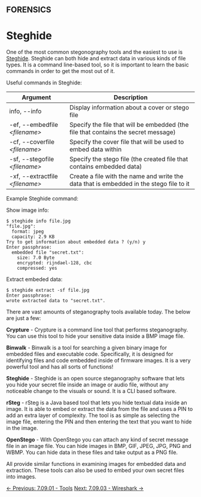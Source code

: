 ## FORENSICS

# Steghide

One of the most common stegonography tools and the easiest to use is [Steghide](http://steghide.sourceforge.net/).
 Steghide can both hide and extract data in various kinds of file types.
 It is a command line-based tool, so it is important to learn the basic
commands in order to get the most out of it.

Useful commands in Steghide:

| Argument | Description |
| --- | --- |
| info, --info | Display information about a cover or stego file |
| -ef, --embedfile *\<filename>* | Specify the file that will be embedded (the file that contains the secret message) |
| -cf, --coverfile *\<filename>* | Specify the cover file that will be used to embed data within |
| -sf, --stegofile *\<filename>* | Specify the stego file (the created file that contains embedded data) |
| -xf, --extractfile *\<filename>* | Create a file with the name  and write the data that is embedded in the stego file to it |

Example Steghide command:

Show image info:

```console
$ steghide info file.jpg
"file.jpg":
  format: jpeg
  capacity: 2.9 KB
Try to get information about embedded data ? (y/n) y
Enter passphrase:
  embedded file "secret.txt":
    size: 7.0 Byte
    encrypted: rijndael-128, cbc
    compressed: yes
```

Extract embeded data:

```console
$ steghide extract -sf file.jpg
Enter passphrase:
wrote extracted data to "secret.txt".
```

There are vast amounts of steganography tools available today. The below are just a few:

**Crypture** - Crypture is a command line tool that
performs steganography. You can use this tool to hide your sensitive
data inside a BMP image file.

**Binwalk** - Binwalk is a tool for searching a given
binary image for embedded files and executable code. Specifically, it is
 designed for identifying files and code embedded inside of firmware
images. It is a very powerful tool and has all sorts of functions!

**Steghide** - Steghide is an open source steganography
software that lets you hide your secret file inside an image or audio
file, without any noticeable change to the visuals or sound. It is a CLI
 based software.

**rSteg** - rSteg is a Java based tool that lets you
hide textual data inside an image. It is able to embed or extract the
data from the file and uses a PIN to add an extra layer of complexity.
The tool is as simple as selecting the image file, entering the PIN and
then entering the text that you want to hide in the image.

**OpenStego** - With OpenStego you can attach any kind
of secret message file in an image file. You can hide images in BMP,
GIF, JPEG, JPG, PNG and WBMP. You can hide data in these files and take
output as a PNG file.

All provide similar functions in examining images for embedded data
and extraction. These tools can also be used to embed your own secret
files into images.

[← Previous: 7.09.01 - Tools](https://play.cyberstart.com/field-manual/007a3f76-0108-11ed-b939-0242ac120002)
[Next: 7.09.03 - Wireshark →](https://play.cyberstart.com/field-manual/f6967fa0-0108-11ed-b939-0242ac120002)
